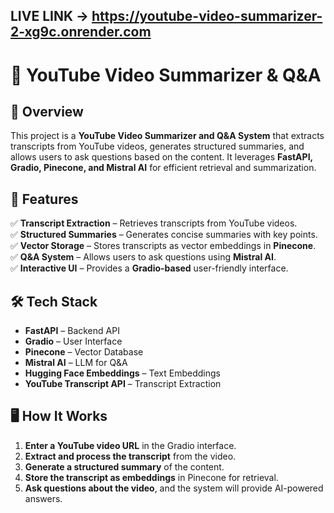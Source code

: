 ## LIVE LINK -> https://youtube-video-summarizer-2-xg9c.onrender.com


# 🎥 YouTube Video Summarizer & Q&A  

## 📌 Overview  

This project is a **YouTube Video Summarizer and Q&A System** that extracts transcripts from YouTube videos, generates structured summaries, and allows users to ask questions based on the content. It leverages **FastAPI, Gradio, Pinecone, and Mistral AI** for efficient retrieval and summarization.  

## 🚀 Features  

✅ **Transcript Extraction** – Retrieves transcripts from YouTube videos.  
✅ **Structured Summaries** – Generates concise summaries with key points.  
✅ **Vector Storage** – Stores transcripts as vector embeddings in **Pinecone**.  
✅ **Q&A System** – Allows users to ask questions using **Mistral AI**.  
✅ **Interactive UI** – Provides a **Gradio-based** user-friendly interface.  

## 🛠 Tech Stack  

- **FastAPI** – Backend API  
- **Gradio** – User Interface  
- **Pinecone** – Vector Database  
- **Mistral AI** – LLM for Q&A  
- **Hugging Face Embeddings** – Text Embeddings  
- **YouTube Transcript API** – Transcript Extraction  

## 🖥️ How It Works  

1. **Enter a YouTube video URL** in the Gradio interface.  
2. **Extract and process the transcript** from the video.  
3. **Generate a structured summary** of the content.  
4. **Store the transcript as embeddings** in Pinecone for retrieval.  
5. **Ask questions about the video**, and the system will provide AI-powered answers.  
